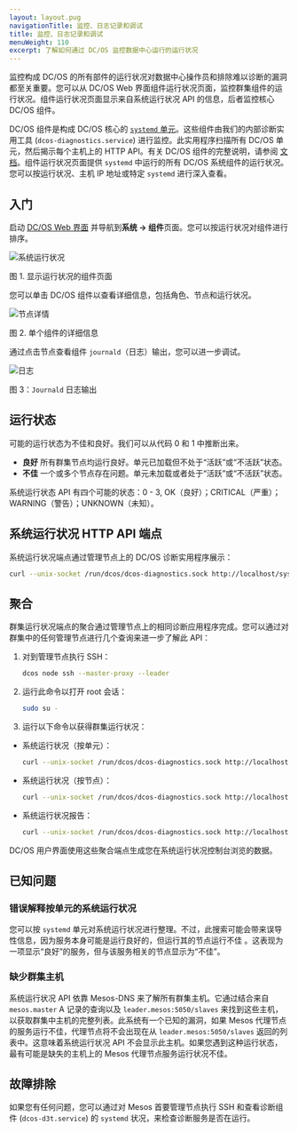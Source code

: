 ```yaml
---
layout: layout.pug
navigationTitle: 监控、日志记录和调试
title: 监控、日志记录和调试
menuWeight: 110
excerpt: 了解如何通过 DC/OS 监控数据中心运行的运行状况
---
```



监控构成 DC/OS 的所有部件的运行状况对数据中心操作员和排除难以诊断的漏洞都至关重要。您可以从 DC/OS Web 界面组件运行状况页面，监控群集组件的运行状况。组件运行状况页面显示来自系统运行状况 API 的信息，后者监控核心 DC/OS 组件。

DC/OS 组件是构成 DC/OS 核心的 [`systemd` 单元](https://www.freedesktop.org/wiki/Software/systemd/)。这些组件由我们的内部诊断实用工具 (`dcos-diagnostics.service`) 进行监控。此实用程序扫描所有 DC/OS 单元，然后揭示每个主机上的 HTTP API。有关 DC/OS 组件的完整说明，请参阅 [文档](/mesosphere/dcos/cn/1.12/overview/architecture/components/)。组件运行状况页面提供 `systemd` 中运行的所有 DC/OS 系统组件的运行状况。您可以按运行状况、主机 IP 地址或特定 `systemd` 进行深入查看。

## 入门

启动 [DC/OS Web 界面](/mesosphere/dcos/cn/1.12/gui/) 并导航到**系统 -> 组件**页面。您可以按运行状况对组件进行排序。

![系统运行状况](/mesosphere/dcos/1.12/img/GUI-Components-List_View-1_12.png)

图 1. 显示运行状况的组件页面

您可以单击 DC/OS 组件以查看详细信息，包括角色、节点和运行状况。

![节点详情](/mesosphere/dcos/1.12/img/GUI-Components-Compenent_Detail_View-1_12.png)

图 2. 单个组件的详细信息

通过点击节点查看组件 `journald`（日志）输出，您可以进一步调试。

![日志](/mesosphere/dcos/1.12/img/GUI-Components-Individual_Node_Detail_View-1_12.png)

图 3：`Journald` 日志输出

## 运行状态

可能的运行状态为不佳和良好。我们可以从代码 0 和 1 中推断出来。

* **良好** 所有群集节点均运行良好。单元已加载但不处于“活跃”或“不活跃”状态。
* **不佳** 一个或多个节点存在问题。单元未加载或者处于“活跃”或“不活跃”状态。

系统运行状态 API 有四个可能的状态：0 - 3, OK（良好）；CRITICAL（严重）； WARNING（警告）；UNKNOWN（未知）。

## 系统运行状况 HTTP API 端点

系统运行状况端点通过管理节点上的 DC/OS 诊断实用程序展示：

```bash
curl --unix-socket /run/dcos/dcos-diagnostics.sock http://localhost/system/health/v1
```

## 聚合

群集运行状况端点的聚合通过管理节点上的相同诊断应用程序完成。您可以通过对群集中的任何管理节点进行几个查询来进一步了解此 API：

1. 对到管理节点执行 SSH：

    ```bash
    dcos node ssh --master-proxy --leader
    ```
1. 运行此命令以打开 root 会话：

    ```bash
    sudo su -
    ```
1. 运行以下命令以获得群集运行状况：

  - 系统运行状况（按单元）：

       ```bash
       curl --unix-socket /run/dcos/dcos-diagnostics.sock http://localhost/system/health/v1/units
       ```
  - 系统运行状况（按节点）：

       ```bash
       curl --unix-socket /run/dcos/dcos-diagnostics.sock http://localhost/system/health/v1/nodes
       ```
  - 系统运行状况报告：

       ```bash
       curl --unix-socket /run/dcos/dcos-diagnostics.sock http://localhost/system/health/v1/report
       ```

DC/OS 用户界面使用这些聚合端点生成您在系统运行状况控制台浏览的数据。

## 已知问题

### 错误解释按单元的系统运行状况

您可以按 `systemd` 单元对系统运行状况进行整理。不过，此搜索可能会带来误导性信息，因为服务本身可能是运行良好的，但运行其的节点运行不佳 。这表现为一项显示“良好”的服务，但与该服务相关的节点显示为“不佳”。

### 缺少群集主机

系统运行状况 API 依靠 Mesos-DNS 来了解所有群集主机。它通过结合来自 `mesos.master` A 记录的查询以及 `leader.mesos:5050/slaves` 来找到这些主机，以获取群集中主机的完整列表。此系统有一个已知的漏洞，如果 Mesos 代理节点的服务运行不佳，代理节点将不会出现在从 `leader.mesos:5050/slaves` 返回的列表中。这意味着系统运行状况 API 不会显示此主机。如果您遇到这种运行状态，最有可能是缺失的主机上的 Mesos 代理节点服务运行状况不佳。

## 故障排除

如果您有任何问题，您可以通过对 Mesos 首要管理节点执行 SSH 和查看诊断组件 (`dcos-d3t.service`) 的 `systemd` 状况，来检查诊断服务是否在运行。

 [4]: https://www.freedesktop.org/wiki/Software/systemd/
 [5]: http://erlang.org/doc/man/epmd.html
 [6]: /mesosphere/dcos/cn/1.12/security/
 [7]: /mesosphere/dcos/cn/1.12/networking/load-balancing-vips/
 [8]: /mesosphere/dcos/cn/1.12/overview/concepts/#private-agent-node
 [9]: /mesosphere/dcos/cn/1.12/overview/concepts/#public-agent-node
 [10]: http://mesos.apache.org/documentation/latest/persistent-volume/
